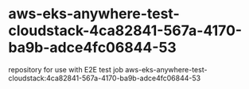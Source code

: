 # aws-eks-anywhere-test-cloudstack-4ca82841-567a-4170-ba9b-adce4fc06844-53
repository for use with E2E test job aws-eks-anywhere-test-cloudstack:4ca82841-567a-4170-ba9b-adce4fc06844-53
